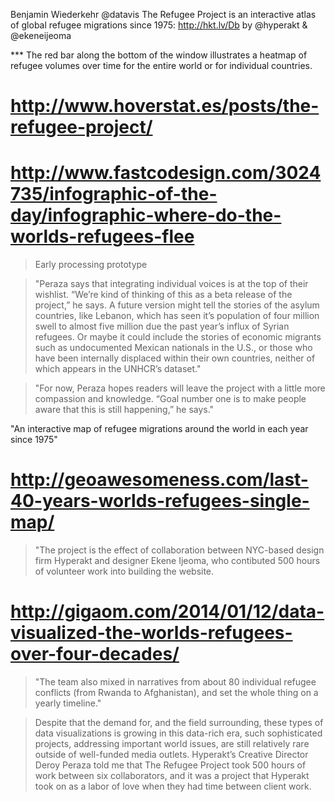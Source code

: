 Benjamin Wiederkehr
@datavis
The Refugee Project is an interactive atlas of global refugee migrations since 1975: http://hkt.lv/Db  by @hyperakt & @ekeneijeoma

*** The red bar along the bottom of the window illustrates a heatmap of refugee volumes over time for the entire world or for individual countries.

# http://www.hoverstat.es/posts/the-refugee-project/

# http://www.fastcodesign.com/3024735/infographic-of-the-day/infographic-where-do-the-worlds-refugees-flee

> Early processing prototype

> "Peraza says that integrating individual voices is at the top of their wishlist. “We’re kind of thinking of this as a beta release of the project,” he says. A future version might tell the stories of the asylum countries, like Lebanon, which has seen it’s population of four million swell to almost five million due the past year’s influx of Syrian refugees. Or maybe it could include the stories of economic migrants such as undocumented Mexican nationals in the U.S., or those who have been internally displaced within their own countries, neither of which appears in the UNHCR’s dataset."

> "For now, Peraza hopes readers will leave the project with a little more compassion and knowledge. “Goal number one is to make people aware that this is still happening,” he says."

"An interactive map of refugee migrations around the world in each year since 1975"

# http://geoawesomeness.com/last-40-years-worlds-refugees-single-map/

> "The project is the effect of collaboration between NYC-based design firm Hyperakt and designer Ekene Ijeoma, who contibuted 500 hours of volunteer work into building the website.


# http://gigaom.com/2014/01/12/data-visualized-the-worlds-refugees-over-four-decades/

> "The team also mixed in narratives from about 80 individual refugee conflicts (from Rwanda to Afghanistan), and set the whole thing on a yearly timeline."

> Despite that the demand for, and the field surrounding, these types of data visualizations is growing in this data-rich era, such sophisticated projects, addressing important world issues, are still relatively rare outside of well-funded media outlets. 
> Hyperakt’s Creative Director Deroy Peraza told me that The Refugee Project took 500 hours of work between six collaborators, and it was a project that Hyperakt took on as a labor of love when they had time between client work.
